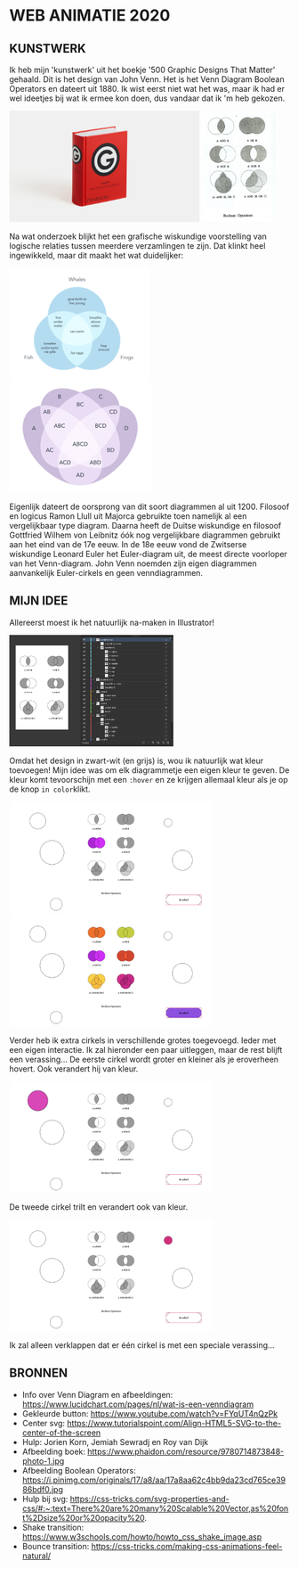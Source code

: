 # **WEB ANIMATIE 2020**

## **KUNSTWERK**
Ik heb mijn 'kunstwerk' uit het boekje '500 Graphic Designs That Matter' gehaald. Dit is het design van John Venn. Het is het Venn Diagram Boolean Operators en dateert uit 1880. Ik wist eerst niet wat het was, maar ik had er wel ideetjes bij wat ik ermee kon doen, dus vandaar dat ik 'm heb gekozen. 

<img height="200" src="images/boek.jpg" alt=""> <img  height="200" src="images/boolean.jpg" alt=""> 

Na wat onderzoek blijkt het een grafische wiskundige voorstelling van logische relaties tussen meerdere verzamlingen te zijn. Dat klinkt heel ingewikkeld, maar dit maakt het wat duidelijker:

<img  height="200" src="images/diagram1.png" alt=""> <img height="200" src="images/diagram2.png" alt="">

Eigenlijk dateert de oorsprong van dit soort diagrammen al uit 1200. Filosoof en logicus Ramon Llull uit Majorca gebruikte toen namelijk al een vergelijkbaar type diagram. Daarna heeft de Duitse wiskundige en filosoof Gottfried Wilhem von Leibnitz óók nog vergelijkbare diagrammen gebruikt aan het eind van de 17e eeuw. In de 18e eeuw vond de Zwitserse wiskundige Leonard Euler het Euler-diagram uit, de meest directe voorloper van het Venn-diagram. John Venn noemden zijn eigen diagrammen aanvankelijk Euler-cirkels en geen venndiagrammen.

## **MIJN IDEE**
Allereerst moest ik het natuurlijk na-maken in Illustrator! 

<img  height="200" src="images/illustrator.png" alt="">

Omdat het design in zwart-wit (en grijs) is, wou ik natuurlijk wat kleur toevoegen! Mijn idee was om elk diagrammetje een eigen kleur te geven. De kleur komt tevoorschijn met een ```:hover``` en ze krijgen allemaal kleur als je op de knop ```in color```klikt.

<img  height="200" src="images/hover.png" alt="">

<img  height="200" src="images/click.png" alt="">

Verder heb ik extra cirkels in verschillende grotes toegevoegd. Ieder met een eigen interactie. Ik zal hieronder een paar uitleggen, maar de rest blijft een verassing...
De eerste cirkel wordt groter en kleiner als je eroverheen hovert. Ook verandert hij van kleur.

<img  height="200" src="images/cirkel1.png" alt="">

De tweede cirkel trilt en verandert ook van kleur.

<img  height="200" src="images/cirkel2.png" alt="">

Ik zal alleen verklappen dat er één cirkel is met een speciale verassing...

## **BRONNEN**
* Info over Venn Diagram en afbeeldingen: https://www.lucidchart.com/pages/nl/wat-is-een-venndiagram
* Gekleurde button: https://www.youtube.com/watch?v=FYqUT4nQzPk 
* Center svg: https://www.tutorialspoint.com/Align-HTML5-SVG-to-the-center-of-the-screen
* Hulp: Jorien Korn, Jemiah Sewradj en Roy van Dijk
* Afbeelding boek: https://www.phaidon.com/resource/9780714873848-photo-1.jpg 
* Afbeelding Boolean Operators: https://i.pinimg.com/originals/17/a8/aa/17a8aa62c4bb9da23cd765ce3986bdf0.jpg
* Hulp bij svg: https://css-tricks.com/svg-properties-and-css/#:~:text=There%20are%20many%20Scalable%20Vector,as%20font%2Dsize%20or%20opacity%20.
* Shake transition: https://www.w3schools.com/howto/howto_css_shake_image.asp
* Bounce transition: https://css-tricks.com/making-css-animations-feel-natural/
